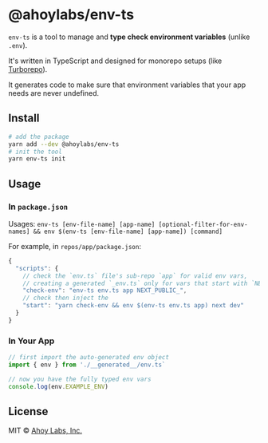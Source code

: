 # @ahoylabs/env-ts

`env-ts` is a tool to manage and **type check environment variables** (unlike `.env`).

It's written in TypeScript and designed for monorepo setups (like [Turborepo](https://turbo.build/)).

It generates code to make sure that environment variables that your app needs are never undefined.

## Install

```sh
# add the package
yarn add --dev @ahoylabs/env-ts
# init the tool
yarn env-ts init
```

## Usage

### In `package.json`

Usages: `env-ts [env-file-name] [app-name] [optional-filter-for-env-names] && env $(env-ts [env-file-name] [app-name]) [command]`

For example, in `repos/app/package.json`:

```js
{
  "scripts": {
    // check the `env.ts` file's sub-repo `app` for valid env vars,
    // creating a generated `_env.ts` only for vars that start with `NEXT_PUBLIC_`
    "check-env": "env-ts env.ts app NEXT_PUBLIC_",
    // check then inject the
    "start": "yarn check-env && env $(env-ts env.ts app) next dev"
  }
}
```

### In Your App

```ts
// first import the auto-generated env object
import { env } from './__generated__/env.ts`

// now you have the fully typed env vars
console.log(env.EXAMPLE_ENV)
```

## License

MIT © [Ahoy Labs, Inc.](https://ahoylabs.xyz)
